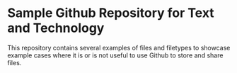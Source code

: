 # Sample Github Repository for Text and Technology

This repository contains several examples of files and filetypes to showcase example cases where it is or is not useful to use Github to store and share files.
